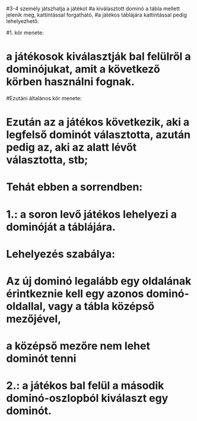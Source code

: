 #3-4 személy játszhatja a játékot
#a kiválasztott dominó a tábla mellett jelenik meg, kattintással forgatható, 
#a játékos táblájára kattintással pedig lehelyezhető.

#1. kör menete:
#    a játékosok kiválasztják bal felülről a dominójukat, amit a következő körben használni fognak.
#Ezutáni általános kör menete:
#    Ezután az a játékos következik, aki a legfelső dominót választotta, azután pedig az, aki az alatt lévőt választotta, stb;
#    Tehát ebben a sorrendben:
#    1.: a soron levő játékos lehelyezi a dominóját a táblájára. 
#        Lehelyezés szabálya:
#           Az új dominó legalább egy oldalának érintkeznie kell egy azonos dominó-oldallal, vagy a tábla középső mezőjével,
#           a középső mezőre nem lehet dominót tenni
#    2.: a játékos bal felül a második dominó-oszlopból kiválaszt egy dominót.